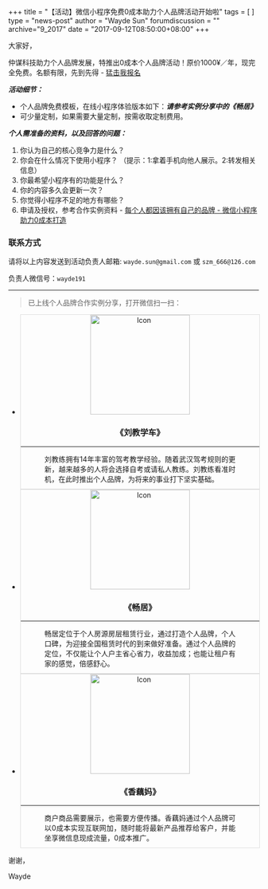 +++
title = "【活动】微信小程序免费0成本助力个人品牌活动开始啦"
tags = [ ]
type = "news-post"
author = "Wayde Sun"
forumdiscussion = ""
archive="9_2017"
date = "2017-09-12T08:50:00+08:00"
+++

大家好，

仲谋科技助力个人品牌发展，特推出0成本个人品牌活动！原价1000¥／年，现完全免费。名额有限，先到先得 - [猛击我报名](https://jinshuju.net/f/lz4zkz)

***活动细节：***

* 个人品牌免费模板，在线小程序体验版本如下：***请参考实例分享中的《畅居》***
* 可少量定制，如果需要大量定制，按需收取定制费用。

***个人需准备的资料，以及回答的问题：***

1. 你认为自己的核心竞争力是什么？
2. 你会在什么情况下使用小程序？ （提示：1:拿着手机向他人展示。2:转发相关信息）
3. 你最希望小程序有的功能是什么？
4. 你的内容多久会更新一次？
5. 你觉得小程序不足的地方有哪些？
6. 申请及授权，参考合作实例资料 - [每个人都因该拥有自己的品牌 - 微信小程序助力0成本打造](http://www.jianshu.com/p/ebcded4cb4fb)

### 联系方式

请将以上内容发送到活动负责人邮箱: `wayde.sun@gmail.com` 或 `szm_666@126.com`

负责人微信号：`wayde191`

---

> 已上线个人品牌合作实例分享，打开微信扫一扫：

<ul class="flex-grid">
  <li class="flex-item">
    <div style="width: 100%; text-align: center; border: 1px solid #ddd;">
      <img src="https://cloud-minapp-2077.cloud.ifanrusercontent.com/1drZtHhPLFGZdeuE.jpg" alt="Icon" style="width: 200px; height: 200px;" />
      <h3>《刘教学车》</h3>
      <hr/>
      <div style="text-align: justify; width: 80%; display: inline-block; margin-bottom: 10px;">
      刘教练拥有14年丰富的驾考教学经验。随着武汉驾考规则的更新，越来越多的人将会选择自考或请私人教练。刘教练看准时机，在此时推出个人品牌，为将来的事业打下坚实基础。
      </div>
    </div>
  </li>
  <li class="flex-item">
    <div style="width: 100%; text-align: center; border: 1px solid #ddd;">
      <img src="https://cloud-minapp-2077.cloud.ifanrusercontent.com/1draEPpJsiObyIyJ.jpg" alt="Icon" style="width: 200px; height: 200px;" />
      <h3>《畅居》</h3>
      <hr/>
      <div style="text-align: justify; width: 80%; display: inline-block; margin-bottom: 10px;">
      畅居定位于个人房源房层租赁行业，通过打造个人品牌，个人口碑，为迎接全国租赁时代的到来做好准备。通过个人品牌的定位，不仅能让个人户主省心省力，收益加成；也能让租户有家的感觉，倍感舒心。 
      </div>
    </div>
  </li>
  <li class="flex-item">
    <div style="width: 100%; text-align: center; border: 1px solid #ddd;">
      <img src="https://cloud-minapp-2077.cloud.ifanrusercontent.com/1draHseugkpmWVHs.jpg" alt="Icon" style="width: 200px; height: 200px;" />
      <h3>《香藕妈》</h3>
      <hr/>
      <div style="text-align: justify; width: 80%; display: inline-block; margin-bottom: 10px;">
      商户商品需要展示，也需要方便传播。香藕妈通过个人品牌可以0成本实现互联网加，随时能将最新产品推荐给客户，并能坐享微信息现成流量，0成本推广。
      </div>
    </div>
  </li>
</ul>


谢谢，

Wayde
